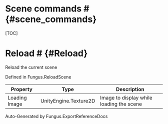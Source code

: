 # Scene commands # {#scene_commands}

[TOC]
# Reload # {#Reload}
Reload the current scene

Defined in Fungus.ReloadScene

Property | Type | Description
 --- | --- | ---
Loading Image | UnityEngine.Texture2D | Image to display while loading the scene

Auto-Generated by Fungus.ExportReferenceDocs